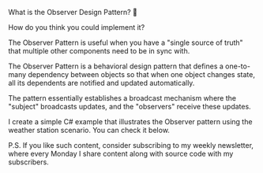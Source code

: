 What is the Observer Design Pattern? 🤔 

How do you think you could implement it?

The Observer Pattern is useful when you have a "single source of truth" that multiple other components need to be in sync with.

The Observer Pattern is a behavioral design pattern that defines a one-to-many dependency between objects so that when one object changes state, all its dependents are notified and updated automatically.

The pattern essentially establishes a broadcast mechanism where the "subject" broadcasts updates, and the "observers" receive these updates.

I create a simple C# example that illustrates the Observer pattern using the weather station scenario. You can check it below.

P.S. If you like such content, consider subscribing to my weekly newsletter, where every Monday I share content along with source code with my subscribers.